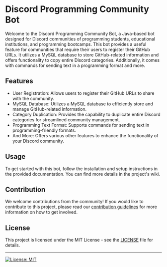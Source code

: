 # Discord Programming Community Bot

Welcome to the Discord Programming Community Bot, a Java-based bot designed for Discord communities of programming students, educational institutions, and programming bootcamps. This bot provides a useful feature for communities that require their users to register their GitHub URLs. It utilizes a MySQL database to store GitHub-related information and offers functionality to copy entire Discord categories. Additionally, it comes with commands for sending text in a programming format and more.

## Features

- User Registration: Allows users to register their GitHub URLs to share with the community.
- MySQL Database: Utilizes a MySQL database to efficiently store and manage GitHub-related information.
- Category Duplication: Provides the capability to duplicate entire Discord categories for streamlined community management.
- Programming Text Format: Supports commands for sending text in programming-friendly formats.
- And More: Offers various other features to enhance the functionality of your Discord community.

## Usage

To get started with this bot, follow the installation and setup instructions in the provided documentation. You can find more details in the project's wiki.

## Contribution

We welcome contributions from the community! If you would like to contribute to this project, please read our [contribution guidelines](CONTRIBUTING.md) for more information on how to get involved.

## License

This project is licensed under the MIT License - see the [LICENSE](LICENSE) file for details.

---

[![License: MIT](https://img.shields.io/badge/License-MIT-blue.svg)](https://opensource.org/licenses/MIT)

